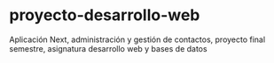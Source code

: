 # proyecto-desarrollo-web
Aplicación Next, administración y gestión de contactos, proyecto final semestre, asignatura desarrollo web y bases de datos
